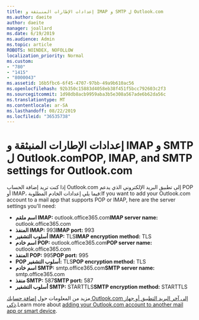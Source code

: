 ```yaml
---
title: إعدادات الإطارات المنبثقة و IMAP و SMTP ل Outlook.com
ms.author: daeite
author: daeite
manager: joallard
ms.date: 6/19/2019
ms.audience: Admin
ms.topic: article
ROBOTS: NOINDEX, NOFOLLOW
localization_priority: Normal
ms.custom:
- "780"
- "1415"
- "8000043"
ms.assetid: 16b5fbc6-6f45-4707-97bb-49a9b610ac56
ms.openlocfilehash: 92b350c15883d4058eb38f451f5bcc792603c2f3
ms.sourcegitcommit: 1d98db8acb9959aba3b5e308a567ade6b62da56c
ms.translationtype: MT
ms.contentlocale: ar-SA
ms.lasthandoff: 08/22/2019
ms.locfileid: "36535738"
---
```

# <a name="pop-imap-and-smtp-settings-for-outlookcom"></a><span data-ttu-id="5e749-102">إعدادات الإطارات المنبثقة و IMAP و SMTP ل Outlook.com</span><span class="sxs-lookup"><span data-stu-id="5e749-102">POP, IMAP, and SMTP settings for Outlook.com</span></span>

<span data-ttu-id="5e749-103">إذا كنت تريد إضافة الحساب Outlook.com إلى تطبيق البريد الإلكتروني الذي يدعم POP أو IMAP، فيما يلي إعدادات الخادم المطلوبة:</span><span class="sxs-lookup"><span data-stu-id="5e749-103">If you want to add your Outlook.com account to a mail app that supports POP or IMAP, here are the server settings you'll need:</span></span>
  
- <span data-ttu-id="5e749-104">**اسم ملقم IMAP:** outlook.office365.com</span><span class="sxs-lookup"><span data-stu-id="5e749-104">**IMAP server name:** outlook.office365.com</span></span>
- <span data-ttu-id="5e749-105">**المنفذ IMAP:** 993</span><span class="sxs-lookup"><span data-stu-id="5e749-105">**IMAP port:** 993</span></span>
- <span data-ttu-id="5e749-106">**أسلوب التشفير IMAP:** TLS</span><span class="sxs-lookup"><span data-stu-id="5e749-106">**IMAP encryption method:** TLS</span></span>
- <span data-ttu-id="5e749-107">**اسم خادم POP:** outlook.office365.com</span><span class="sxs-lookup"><span data-stu-id="5e749-107">**POP server name:** outlook.office365.com</span></span>  
- <span data-ttu-id="5e749-108">**المنفذ POP:** 995</span><span class="sxs-lookup"><span data-stu-id="5e749-108">**POP port:** 995</span></span>  
- <span data-ttu-id="5e749-109">**POP أسلوب التشفير:** TLS</span><span class="sxs-lookup"><span data-stu-id="5e749-109">**POP encryption method:** TLS</span></span>  
- <span data-ttu-id="5e749-110">**اسم خادم SMTP:** smtp.office365.com</span><span class="sxs-lookup"><span data-stu-id="5e749-110">**SMTP server name:** smtp.office365.com</span></span>
- <span data-ttu-id="5e749-111">**منفذ SMTP:** 587</span><span class="sxs-lookup"><span data-stu-id="5e749-111">**SMTP port:** 587</span></span>
- <span data-ttu-id="5e749-112">**أسلوب التشفير SMTP:** STARTTLS</span><span class="sxs-lookup"><span data-stu-id="5e749-112">**SMTP encryption method:** STARTTLS</span></span>

<span data-ttu-id="5e749-113">مزيد من المعلومات حول [إضافة حسابك Outlook.com إلى آخر البريد التطبيق أو جهاز ذكي](https://support.office.com/article/73f3b178-0009-41ae-aab1-87b80fa94970?wt.mc_id=Office_Outlook_com_Alchemy).</span><span class="sxs-lookup"><span data-stu-id="5e749-113">Learn more about [adding your Outlook.com account to another mail app or smart device](https://support.office.com/article/73f3b178-0009-41ae-aab1-87b80fa94970?wt.mc_id=Office_Outlook_com_Alchemy).</span></span>